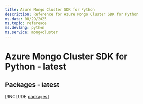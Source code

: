 ```yaml
---
title: Azure Mongo Cluster SDK for Python
description: Reference for Azure Mongo Cluster SDK for Python
ms.date: 08/29/2025
ms.topic: reference
ms.devlang: python
ms.service: mongocluster
---
```

# Azure Mongo Cluster SDK for Python - latest
## Packages - latest
[!INCLUDE [packages](mongo-cluster-index.md)]